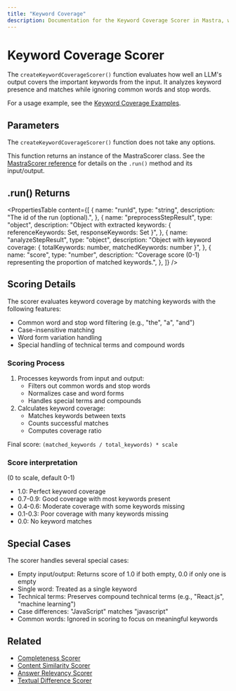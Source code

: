 ```yaml
---
title: "Keyword Coverage"
description: Documentation for the Keyword Coverage Scorer in Mastra, which evaluates how well LLM outputs cover important keywords from the input.
---
```


# Keyword Coverage Scorer

The `createKeywordCoverageScorer()` function evaluates how well an LLM's output covers the important keywords from the input. It analyzes keyword presence and matches while ignoring common words and stop words.

For a usage example, see the [Keyword Coverage Examples](/docs/examples/scorers/keyword-coverage).

## Parameters

The `createKeywordCoverageScorer()` function does not take any options.

This function returns an instance of the MastraScorer class. See the [MastraScorer reference](./mastra-scorer) for details on the `.run()` method and its input/output.

## .run() Returns

<PropertiesTable
content={[
{
name: "runId",
type: "string",
description: "The id of the run (optional).",
},
{
name: "preprocessStepResult",
type: "object",
description: "Object with extracted keywords: { referenceKeywords: Set<string>, responseKeywords: Set<string> }",
},
{
name: "analyzeStepResult",
type: "object",
description: "Object with keyword coverage: { totalKeywords: number, matchedKeywords: number }",
},
{
name: "score",
type: "number",
description: "Coverage score (0-1) representing the proportion of matched keywords.",
},
]}
/>

## Scoring Details

The scorer evaluates keyword coverage by matching keywords with the following features:

- Common word and stop word filtering (e.g., "the", "a", "and")
- Case-insensitive matching
- Word form variation handling
- Special handling of technical terms and compound words

### Scoring Process

1. Processes keywords from input and output:
   - Filters out common words and stop words
   - Normalizes case and word forms
   - Handles special terms and compounds
2. Calculates keyword coverage:
   - Matches keywords between texts
   - Counts successful matches
   - Computes coverage ratio

Final score: `(matched_keywords / total_keywords) * scale`

### Score interpretation

(0 to scale, default 0-1)

- 1.0: Perfect keyword coverage
- 0.7-0.9: Good coverage with most keywords present
- 0.4-0.6: Moderate coverage with some keywords missing
- 0.1-0.3: Poor coverage with many keywords missing
- 0.0: No keyword matches

## Special Cases

The scorer handles several special cases:

- Empty input/output: Returns score of 1.0 if both empty, 0.0 if only one is empty
- Single word: Treated as a single keyword
- Technical terms: Preserves compound technical terms (e.g., "React.js", "machine learning")
- Case differences: "JavaScript" matches "javascript"
- Common words: Ignored in scoring to focus on meaningful keywords

## Related

- [Completeness Scorer](./completeness)
- [Content Similarity Scorer](./content-similarity)
- [Answer Relevancy Scorer](./answer-relevancy)
- [Textual Difference Scorer](./textual-difference)
